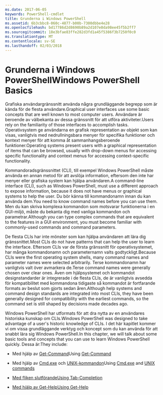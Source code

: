 ```yaml
---
ms.date: 2017-06-05
keywords: PowerShell-cmdlet
title: Grunderna i Windows PowerShell
ms.assetid: 6b3cbbc8-060c-4877-b00b-7300dbbe4e28
ms.openlocfilehash: bd17786d2d8690b89a2d107e0da98ee45f5b2ff7
ms.sourcegitcommit: 18e3bfae83ffe282d3fd1a45f5386f3b7250f0c0
ms.translationtype: MT
ms.contentlocale: sv-SE
ms.lasthandoff: 02/03/2018
---
```

# <a name="windows-powershell-basics"></a><span data-ttu-id="cd2a9-103">Grunderna i Windows PowerShell</span><span class="sxs-lookup"><span data-stu-id="cd2a9-103">Windows PowerShell Basics</span></span>
<span data-ttu-id="cd2a9-104">Grafiska användargränssnitt använda några grundläggande begrepp som är kända för de flesta användare.</span><span class="sxs-lookup"><span data-stu-id="cd2a9-104">Graphical user interfaces use some basic concepts that are well known to most computer users.</span></span> <span data-ttu-id="cd2a9-105">Användare är beroende av välbekanta av dessa gränssnitt för att utföra aktiviteter.</span><span class="sxs-lookup"><span data-stu-id="cd2a9-105">Users rely on the familiarity of those interfaces to accomplish tasks.</span></span> <span data-ttu-id="cd2a9-106">Operativsystem ge användarna en grafisk representation av objekt som kan visas, vanligtvis med nedrullningsbara menyer för specifika funktioner och kontext menyer för att komma åt sammanhangsberoende funktioner.</span><span class="sxs-lookup"><span data-stu-id="cd2a9-106">Operating systems present users with a graphical representation of items that can be browsed, usually with drop-down menus for accessing specific functionality and context menus for accessing context-specific functionality.</span></span>

<span data-ttu-id="cd2a9-107">Kommandoradsgränssnittet (CLI), till exempel Windows PowerShell måste använda en annan metod för att avslöja information, eftersom den inte har menyer eller grafiska system kan hjälpa användaren.</span><span class="sxs-lookup"><span data-stu-id="cd2a9-107">A command-line interface (CLI), such as Windows PowerShell, must use a different approach to expose information, because it does not have menus or graphical systems to help the user.</span></span> <span data-ttu-id="cd2a9-108">Du bör känna till kommandonamn innan du kan använda dem.</span><span class="sxs-lookup"><span data-stu-id="cd2a9-108">You need to know command names before you can use them.</span></span> <span data-ttu-id="cd2a9-109">Men du kan skriva komplexa kommandon som motsvarar funktionerna i en GUI-miljö, måste du bekanta dig med vanliga kommandon och parametrar.</span><span class="sxs-lookup"><span data-stu-id="cd2a9-109">Although you can type complex commands that are equivalent to the features in a GUI environment, you must become familiar with commonly-used commands and command parameters.</span></span>

<span data-ttu-id="cd2a9-110">De flesta CLIs har inte mönster som kan hjälpa användaren att lära dig gränssnittet.</span><span class="sxs-lookup"><span data-stu-id="cd2a9-110">Most CLIs do not have patterns that can help the user to learn the interface.</span></span> <span data-ttu-id="cd2a9-111">Eftersom CLIs var de första gränssnitt för operativsystemet, har många kommandonamn och parameternamn valts godtyckligt.</span><span class="sxs-lookup"><span data-stu-id="cd2a9-111">Because CLIs were the first operating system shells, many command names and parameter names were selected arbitrarily.</span></span> <span data-ttu-id="cd2a9-112">Terse kommandonamn har vanligtvis valt över avmarkera de.</span><span class="sxs-lookup"><span data-stu-id="cd2a9-112">Terse command names were generally chosen over clear ones.</span></span> <span data-ttu-id="cd2a9-113">Även om hjälpsystemet och kommandot designstandarder är integrerade i de flesta CLIs, de är vanligtvis avsedda för kompatibilitet med kommandona tidigaste så kommandot är fortfarande formats av beslut som gjorts sedan åren.</span><span class="sxs-lookup"><span data-stu-id="cd2a9-113">Although help systems and command design standards are integrated into most CLIs, they have been generally designed for compatibility with the earliest commands, so the command set is still shaped by decisions made decades ago.</span></span>

<span data-ttu-id="cd2a9-114">Windows PowerShell har utformats för att dra nytta av en användares historiska kunskap om CLIs.</span><span class="sxs-lookup"><span data-stu-id="cd2a9-114">Windows PowerShell was designed to take advantage of a user's historic knowledge of CLIs.</span></span> <span data-ttu-id="cd2a9-115">I det här kapitlet kommer vi om vissa grundläggande verktyg och koncept som du kan använda för att snabbt lära sig Windows PowerShell.</span><span class="sxs-lookup"><span data-stu-id="cd2a9-115">In this chapter, we will talk about some basic tools and concepts that you can use to learn Windows PowerShell quickly.</span></span> <span data-ttu-id="cd2a9-116">Dessa är:</span><span class="sxs-lookup"><span data-stu-id="cd2a9-116">They include:</span></span>

- <span data-ttu-id="cd2a9-117">Med hjälp av [Get-Command](/powershell/module/Microsoft.PowerShell.Core/get-command)</span><span class="sxs-lookup"><span data-stu-id="cd2a9-117">Using [Get-Command](/powershell/module/Microsoft.PowerShell.Core/get-command)</span></span>

- <span data-ttu-id="cd2a9-118">Med hjälp av [Cmd.exe](/windows-server/administration/windows-commands/cmd) och [UNIX-kommandon](/windows/wsl/reference)</span><span class="sxs-lookup"><span data-stu-id="cd2a9-118">Using [Cmd.exe](/windows-server/administration/windows-commands/cmd) and [UNIX commands](/windows/wsl/reference)</span></span>

- [<span data-ttu-id="cd2a9-119">Med fliken slutförande</span><span class="sxs-lookup"><span data-stu-id="cd2a9-119">Using Tab-Completion</span></span>](../../core-powershell/console/using-tab-expansion.md)

- [<span data-ttu-id="cd2a9-120">Med hjälp av Get-Help</span><span class="sxs-lookup"><span data-stu-id="cd2a9-120">Using Get-Help</span></span>](./getting-detailed-help-information.md)
